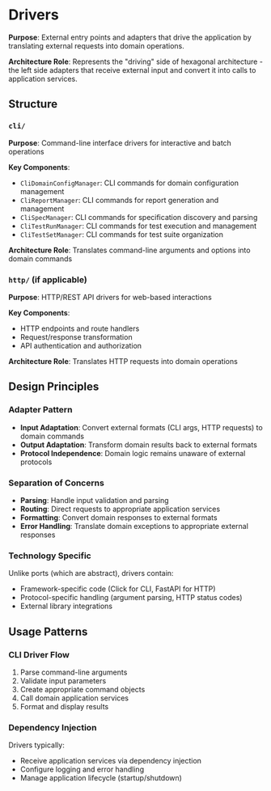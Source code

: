 # Drivers

**Purpose**: External entry points and adapters that drive the application by translating external requests into domain operations.

**Architecture Role**: Represents the "driving" side of hexagonal architecture - the left side adapters that receive external input and convert it into calls to application services.

## Structure

### `cli/`
**Purpose**: Command-line interface drivers for interactive and batch operations

**Key Components**:
- `CliDomainConfigManager`: CLI commands for domain configuration management
- `CliReportManager`: CLI commands for report generation and management  
- `CliSpecManager`: CLI commands for specification discovery and parsing
- `CliTestRunManager`: CLI commands for test execution and management
- `CliTestSetManager`: CLI commands for test suite organization

**Architecture Role**: Translates command-line arguments and options into domain commands

### `http/` (if applicable)
**Purpose**: HTTP/REST API drivers for web-based interactions

**Key Components**:
- HTTP endpoints and route handlers
- Request/response transformation
- API authentication and authorization

**Architecture Role**: Translates HTTP requests into domain operations

## Design Principles

### Adapter Pattern
- **Input Adaptation**: Convert external formats (CLI args, HTTP requests) to domain commands
- **Output Adaptation**: Transform domain results back to external formats
- **Protocol Independence**: Domain logic remains unaware of external protocols

### Separation of Concerns
- **Parsing**: Handle input validation and parsing
- **Routing**: Direct requests to appropriate application services
- **Formatting**: Convert domain responses to external formats
- **Error Handling**: Translate domain exceptions to appropriate external responses

### Technology Specific
Unlike ports (which are abstract), drivers contain:
- Framework-specific code (Click for CLI, FastAPI for HTTP)
- Protocol-specific handling (argument parsing, HTTP status codes)
- External library integrations

## Usage Patterns

### CLI Driver Flow
1. Parse command-line arguments
2. Validate input parameters  
3. Create appropriate command objects
4. Call domain application services
5. Format and display results

### Dependency Injection
Drivers typically:
- Receive application services via dependency injection
- Configure logging and error handling
- Manage application lifecycle (startup/shutdown)
